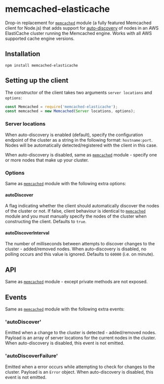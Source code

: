 # memcached-elasticache

Drop-in replacement for [`memcached`](https://github.com/3rd-Eden/memcached) module (a fully featured Memcached client for Node.js) that adds support for [auto-discovery](http://docs.aws.amazon.com/AmazonElastiCache/latest/UserGuide/AutoDiscovery.html) of nodes in an AWS ElastiCache cluster running the Memcached engine. Works with all AWS supported cache engine versions.

## Installation

`npm install memcached-elasticache`

## Setting up the client

The constructor of the client takes two arguments `server locations` and `options`:

```js
const Memcached = require('memcached-elasticache');
const memcached = new Memcached(Server locations, options);
```

### Server locations

When auto-discovery is enabled (default), specify the configuration endpoint of the cluster as a string in the following format: `hostname:port`. Nodes will be automatically detected/registered with the client in this case.

When auto-discovery is disabled, same as [`memcached`](https://github.com/3rd-Eden/memcached) module - specify one or more nodes that make up your cluster.

### Options

Same as [`memcached`](https://github.com/3rd-Eden/memcached) module with the following extra options:

#### autoDiscover

A flag indicating whether the client should automatically discover the nodes of the cluster or not. If false, client behaviour is identical to [`memcached`](https://github.com/3rd-Eden/memcached) module and you must manually specify the nodes of the cluster when constructing the client. Defaults to `true`.

#### autoDiscoverInterval

The number of milliseconds between attempts to discover changes to the cluster - added/removed nodes. When auto-discovery is disabled, no polling occurs and this value is ignored. Defaults to `60000` (i.e. on minute).

## API

Same as [`memcached`](https://github.com/3rd-Eden/memcached) module - except private methods are not exposed.

## Events

Same as [`memcached`](https://github.com/3rd-Eden/memcached) module with the following extra events:

### 'autoDiscover'

Emitted when a change to the cluster is detected - added/removed nodes. Payload is an array of server locations for the current nodes in the cluster. When auto-discovery is disabled, this event is not emitted.

### 'autoDiscoverFailure'

Emitted when a error occurs while attempting to check for changes to the cluster. Payload is an `Error` object. When auto-discovery is disabled, this event is not emitted.
